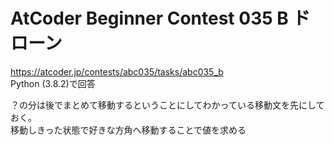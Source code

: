 # AtCoder Beginner Contest 035 B ドローン  
https://atcoder.jp/contests/abc035/tasks/abc035_b  
Python (3.8.2)で回答  

？の分は後でまとめて移動するということにしてわかっている移動文を先にしておく。  
移動しきった状態で好きな方角へ移動することで値を求める
